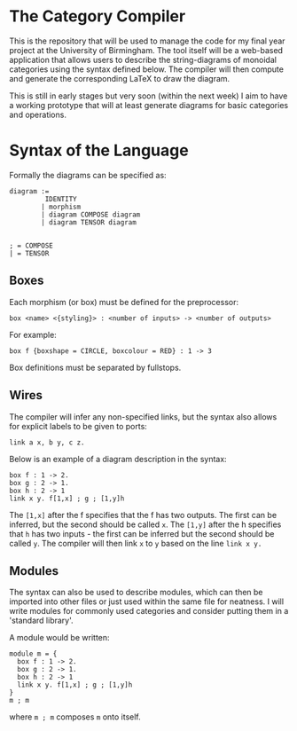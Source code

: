 # The Category Compiler
This is the repository that will be used to manage the code for my final year project at the University of Birmingham. The tool itself will be a web-based application that allows users to describe the string-diagrams of monoidal categories using the syntax defined below. The compiler will then compute and generate the corresponding LaTeX to draw the diagram.

This is still in early stages but very soon (within the next week) I aim to have a working prototype that will at least generate diagrams for basic categories and operations.

# Syntax of the Language
Formally the diagrams can be specified as:
```
diagram :=
	     IDENTITY
        | morphism
        | diagram COMPOSE diagram
        | diagram TENSOR diagram


; = COMPOSE
| = TENSOR
```
## Boxes
Each morphism (or box) must be defined for the preprocessor:
```
box <name> <{styling}> : <number of inputs> -> <number of outputs>
```
For example:
```
box f {boxshape = CIRCLE, boxcolour = RED} : 1 -> 3
```
Box definitions must be separated by fullstops.

## Wires
The compiler will infer any non-specified links, but the syntax also allows for explicit labels to be given to ports:
```
link a x, b y, c z.
```

Below is an example of a diagram description in the syntax:
```
box f : 1 -> 2.
box g : 2 -> 1.
box h : 2 -> 1
link x y. f[1,x] ; g ; [1,y]h
```
The `[1,x]` after the f specifies that the f has two outputs. The first can be inferred, but the second should be called `x`. The `[1,y]` after the h specifies that `h` has two inputs - the first can be inferred but the second should be called `y`. The compiler will then link `x` to `y` based on the line `link x y.`

## Modules
The syntax can also be used to describe modules, which can then be imported into other files or just used within the same file for neatness. I will write modules for commonly used categories and consider putting them in a 'standard library'.

A module would be written:
```
module m = {
  box f : 1 -> 2.
  box g : 2 -> 1.
  box h : 2 -> 1
  link x y. f[1,x] ; g ; [1,y]h
}
m ; m
```
where `m ; m` composes `m` onto itself.
